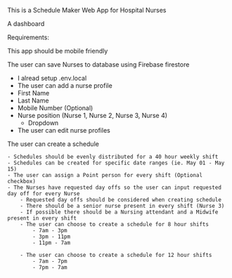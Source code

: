 This is a Schedule Maker Web App for Hospital Nurses

A dashboard

Requirements:

This app should be mobile friendly

The user can save Nurses to database using Firebase firestore

- I alread setup .env.local
- The user can add a nurse profile
- First Name
- Last Name
- Mobile Number (Optional)
- Nurse position (Nurse 1, Nurse 2, Nurse 3, Nurse 4)
  - Dropdown
- The user can edit nurse profiles

The user can create a schedule

    - Schedules should be evenly distributed for a 40 hour weekly shift
    - Schedules can be created for specific date ranges (ie. May 01 - May 15)
    - The user can assign a Point person for every shift (Optional checkbox)
    - The Nurses have requested day offs so the user can input requested day off for every Nurse
        - Requested day offs should be considered when creating schedule
        - There should be a senior nurse present in every shift (Nurse 3)
        - If possible there should be a Nursing attendant and a Midwife present in every shift
        - The user can choose to create a schedule for 8 hour shifts
            - 7am - 3pm
            - 3pm - 11pm
            - 11pm - 7am

        - The user can choose to create a schedule for 12 hour shifts
            - 7am - 7pm
            - 7pm - 7am
